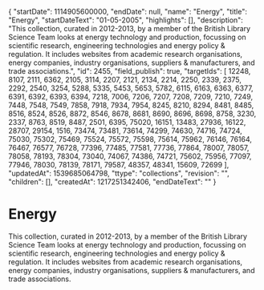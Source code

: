 {
  "startDate": 1114905600000, 
  "endDate": null, 
  "name": "Energy", 
  "title": "Energy", 
  "startDateText": "01-05-2005", 
  "highlights": [], 
  "description": "This collection, curated in 2012-2013, by a member of the British Library Science Team looks at energy technology and production, focussing on scientific research, engineering technologies and energy policy & regulation. It includes  websites from academic research organisations, energy companies, industry organisations, suppliers & manufacturers, and trade associations.", 
  "id": 2455, 
  "field_publish": true, 
  "targetIds": [
    12248, 
    8107, 
    2111, 
    6362, 
    2105, 
    3114, 
    2207, 
    2121, 
    2134, 
    2214, 
    2250, 
    2339, 
    2375, 
    2292, 
    2540, 
    3254, 
    5288, 
    5335, 
    5453, 
    5653, 
    5782, 
    6115, 
    6163, 
    6363, 
    6377, 
    6391, 
    6392, 
    6393, 
    6394, 
    7218, 
    7006, 
    7206, 
    7207, 
    7208, 
    7209, 
    7210, 
    7249, 
    7448, 
    7548, 
    7549, 
    7858, 
    7918, 
    7934, 
    7954, 
    8245, 
    8210, 
    8294, 
    8481, 
    8485, 
    8516, 
    8524, 
    8526, 
    8872, 
    8546, 
    8678, 
    8681, 
    8690, 
    8696, 
    8698, 
    8758, 
    3230, 
    2337, 
    8763, 
    8519, 
    8487, 
    2501, 
    6395, 
    75020, 
    16151, 
    13483, 
    27936, 
    16122, 
    28707, 
    29154, 
    1516, 
    73474, 
    73481, 
    73614, 
    74299, 
    74630, 
    74716, 
    74724, 
    75030, 
    75302, 
    75469, 
    75524, 
    75572, 
    75598, 
    75614, 
    75962, 
    76146, 
    76164, 
    76467, 
    76577, 
    76728, 
    77396, 
    77485, 
    77581, 
    77736, 
    77864, 
    78007, 
    78057, 
    78058, 
    78193, 
    78304, 
    73040, 
    74067, 
    74386, 
    74721, 
    75602, 
    75956, 
    77097, 
    77946, 
    78030, 
    78139, 
    78171, 
    79587, 
    48357, 
    48341, 
    15609, 
    72699
  ], 
  "updatedAt": 1539685064798, 
  "ttype": "collections", 
  "revision": "", 
  "children": [], 
  "createdAt": 1217251342406, 
  "endDateText": ""
}

# Energy

This collection, curated in 2012-2013, by a member of the British Library Science Team looks at energy technology and production, focussing on scientific research, engineering technologies and energy policy & regulation. It includes  websites from academic research organisations, energy companies, industry organisations, suppliers & manufacturers, and trade associations.